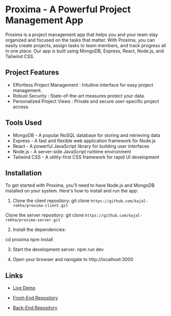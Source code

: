 # Proxima - A Powerful Project Management App

Proxima is a project management app that helps you and your team stay organized and focused on the tasks that matter. With Proxima, you can easily create projects, assign tasks to team members, and track progress all in one place. Our app is built using MongoDB, Express, React, Node.js, and Tailwind CSS.

## Project Features

  - Effortless Project Management : Intuitive interface for easy project management.
  - Robust Security : State-of-the-art measures protect your data.
  - Personalized Project Views : Private and secure user-specific project access.

## Tools Used

- MongoDB - A popular NoSQL database for storing and retrieving data
- Express - A fast and flexible web application framework for Node.js
- React - A powerful JavaScript library for building user interfaces
- Node.js - A server-side JavaScript runtime environment
- Tailwind CSS - A utility-first CSS framework for rapid UI development

## Installation

To get started with Proxima, you'll need to have Node.js and MongoDB installed on your system. Here's how to install and run the app:

1. Clone the client repository:
git clone `https://github.com/kajal-rekha/proxima-client.git`

Clone the server repository:
git clone `https://github.com/kajal-rekha/proxima-server.git`

2. Install the dependencies:

cd proxima
npm install


3. Start the development server:
npm run dev


4. Open your browser and navigate to http://localhost:3000

## Links 
- [Live Demo](https://proxima-app-project.netlify.app)

- [Front-End Repository](https://github.com/kajal-rekha/proxima-client.git)

- [Back-End Repository](https://github.com/kajal-rekha/proxima-server.git)





